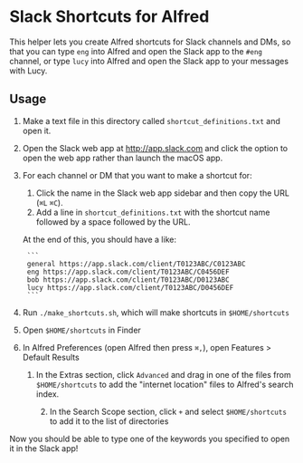 # Slack Shortcuts for Alfred

This helper lets you create Alfred shortcuts for Slack channels and DMs, so that you can type `eng` into Alfred and open the Slack app to the `#eng` channel, or type `lucy` into Alfred and open the Slack app to your messages with Lucy.

## Usage

1. Make a text file in this directory called `shortcut_definitions.txt` and open it.
2. Open the Slack web app at <http://app.slack.com> and click the option to open the web app rather than launch the macOS app.
3. For each channel or DM that you want to make a shortcut for:

    1. Click the name in the Slack web app sidebar and then copy the URL (`⌘L` `⌘C`).
    2. Add a line in `shortcut_definitions.txt` with the shortcut name followed by a space followed by the URL.

    At the end of this, you should have a like:

		```
		general https://app.slack.com/client/T0123ABC/C0123ABC
		eng https://app.slack.com/client/T0123ABC/C0456DEF
		bob https://app.slack.com/client/T0123ABC/D0123ABC
		lucy https://app.slack.com/client/T0123ABC/D0456DEF
		```

4. Run `./make_shortcuts.sh`, which will make shortcuts in `$HOME/shortcuts`
5. Open `$HOME/shortcuts` in Finder
6. In Alfred Preferences (open Alfred then press `⌘,`), open Features > Default Results
    1. In the Extras section, click `Advanced` and drag in one of the files from `$HOME/shortcuts` to add the "internet location" files to Alfred's search index.

		2. In the Search Scope section, click `+` and select `$HOME/shortcuts` to add it to the list of directories

Now you should be able to type one of the keywords you specified to open it in the Slack app!
